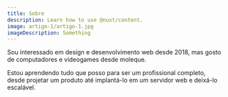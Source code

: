 ```yaml
---
title: Sobre
description: Learn how to use @nuxt/content.
image: artigo-1/artigo-1.jpg
imageDescription: Something
---
```

Sou interessado em design e desenvolvimento web desde 2018, mas gosto de computadores e videogames desde moleque.

Estou aprendendo tudo que posso para ser um profissional completo, desde projetar um produto até implantá-lo em um servidor web e deixá-lo escalável.

